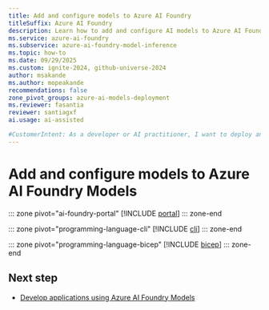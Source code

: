 ```yaml
---
title: Add and configure models to Azure AI Foundry
titleSuffix: Azure AI Foundry
description: Learn how to add and configure AI models to Azure AI Foundry Models inference endpoint for deployment and inference in your applications.
ms.service: azure-ai-foundry
ms.subservice: azure-ai-foundry-model-inference
ms.topic: how-to
ms.date: 09/29/2025
ms.custom: ignite-2024, github-universe-2024
author: msakande   
ms.author: mopeakande
recommendations: false
zone_pivot_groups: azure-ai-models-deployment
ms.reviewer: fasantia
reviewer: santiagxf
ai.usage: ai-assisted

#CustomerIntent: As a developer or AI practitioner, I want to deploy and configure AI models to Azure AI Foundry Models endpoint so that I can integrate these models into my applications and generate predictions through inference requests.
---
```


# Add and configure models to Azure AI Foundry Models

::: zone pivot="ai-foundry-portal"
[!INCLUDE [portal](../../foundry-models/includes/create-model-deployments/portal.md)]
::: zone-end

::: zone pivot="programming-language-cli"
[!INCLUDE [cli](../../foundry-models/includes/create-model-deployments/cli.md)]
::: zone-end

::: zone pivot="programming-language-bicep"
[!INCLUDE [bicep](../../foundry-models/includes/create-model-deployments/bicep.md)]
::: zone-end

## Next step

* [Develop applications using Azure AI Foundry Models](../../model-inference/supported-languages.md)